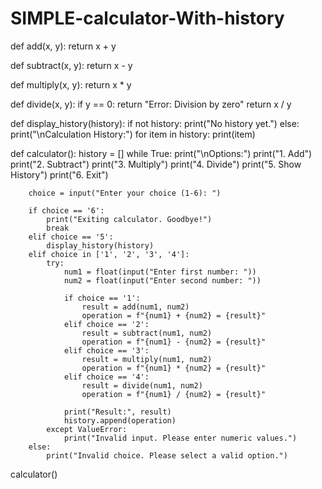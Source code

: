 # SIMPLE-calculator-With-history
def add(x, y):
    return x + y

def subtract(x, y):
    return x - y

def multiply(x, y):
    return x * y

def divide(x, y):
    if y == 0:
        return "Error: Division by zero"
    return x / y

def display_history(history):
    if not history:
        print("No history yet.")
    else:
        print("\nCalculation History:")
        for item in history:
            print(item)

def calculator():
    history = []
    while True:
        print("\nOptions:")
        print("1. Add")
        print("2. Subtract")
        print("3. Multiply")
        print("4. Divide")
        print("5. Show History")
        print("6. Exit")

        choice = input("Enter your choice (1-6): ")

        if choice == '6':
            print("Exiting calculator. Goodbye!")
            break
        elif choice == '5':
            display_history(history)
        elif choice in ['1', '2', '3', '4']:
            try:
                num1 = float(input("Enter first number: "))
                num2 = float(input("Enter second number: "))

                if choice == '1':
                    result = add(num1, num2)
                    operation = f"{num1} + {num2} = {result}"
                elif choice == '2':
                    result = subtract(num1, num2)
                    operation = f"{num1} - {num2} = {result}"
                elif choice == '3':
                    result = multiply(num1, num2)
                    operation = f"{num1} * {num2} = {result}"
                elif choice == '4':
                    result = divide(num1, num2)
                    operation = f"{num1} / {num2} = {result}"

                print("Result:", result)
                history.append(operation)
            except ValueError:
                print("Invalid input. Please enter numeric values.")
        else:
            print("Invalid choice. Please select a valid option.")

calculator()
